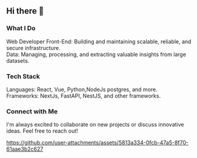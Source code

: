 ## Hi there 👋
### What I Do  
Web Developer Front-End: Building and maintaining scalable, reliable, and secure infrastructure.  
Data: Managing, processing, and extracting valuable insights from large datasets.  
### Tech Stack  
Languages: React, Vue, Python,NodeJs postgres, and more.  
Frameworks: NextJs, FastAPI, NestJS, and other frameworks.  
### Connect with Me  
I'm always excited to collaborate on new projects or discuss innovative ideas. Feel free to reach out!  



https://github.com/user-attachments/assets/5813a334-0fcb-47a5-8f70-61aae3b2c627



